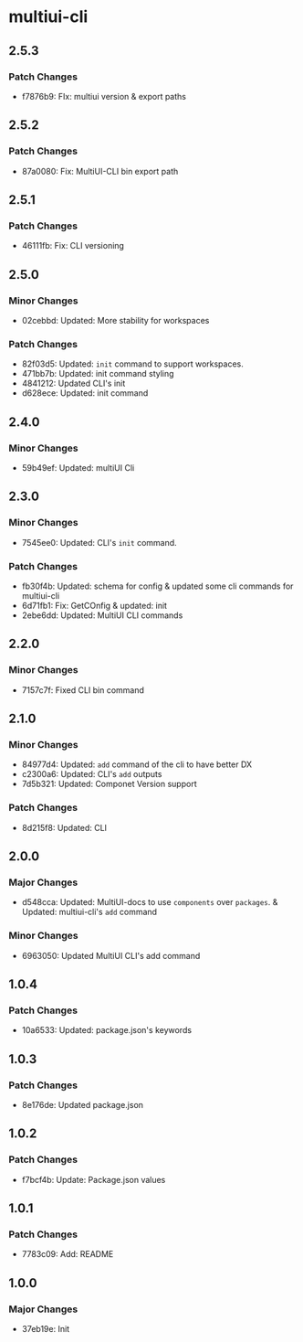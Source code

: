 # multiui-cli

## 2.5.3

### Patch Changes

- f7876b9: FIx: multiui version & export paths

## 2.5.2

### Patch Changes

- 87a0080: Fix: MultiUI-CLI bin export path

## 2.5.1

### Patch Changes

- 46111fb: Fix: CLI versioning

## 2.5.0

### Minor Changes

- 02cebbd: Updated: More stability for workspaces

### Patch Changes

- 82f03d5: Updated: `init` command to support workspaces.
- 471bb7b: Updated: init command styling
- 4841212: Updated CLI's init
- d628ece: Updated: init command

## 2.4.0

### Minor Changes

- 59b49ef: Updated: multiUI Cli

## 2.3.0

### Minor Changes

- 7545ee0: Updated: CLI's `init` command.

### Patch Changes

- fb30f4b: Updated: schema for config & updated some cli commands for multiui-cli
- 6d71fb1: Fix: GetCOnfig & updated: init
- 2ebe6dd: Updated: MultiUI CLI commands

## 2.2.0

### Minor Changes

- 7157c7f: Fixed CLI bin command

## 2.1.0

### Minor Changes

- 84977d4: Updated: `add` command of the cli to have better DX
- c2300a6: Updated: CLI's `add` outputs
- 7d5b321: Updated: Componet Version support

### Patch Changes

- 8d215f8: Updated: CLI

## 2.0.0

### Major Changes

- d548cca: Updated: MultiUI-docs to use `components` over `packages`. & Updated: multiui-cli's `add` command

### Minor Changes

- 6963050: Updated MultiUI CLI's add command

## 1.0.4

### Patch Changes

- 10a6533: Updated: package.json's keywords

## 1.0.3

### Patch Changes

- 8e176de: Updated package.json

## 1.0.2

### Patch Changes

- f7bcf4b: Update: Package.json values

## 1.0.1

### Patch Changes

- 7783c09: Add: README

## 1.0.0

### Major Changes

- 37eb19e: Init
